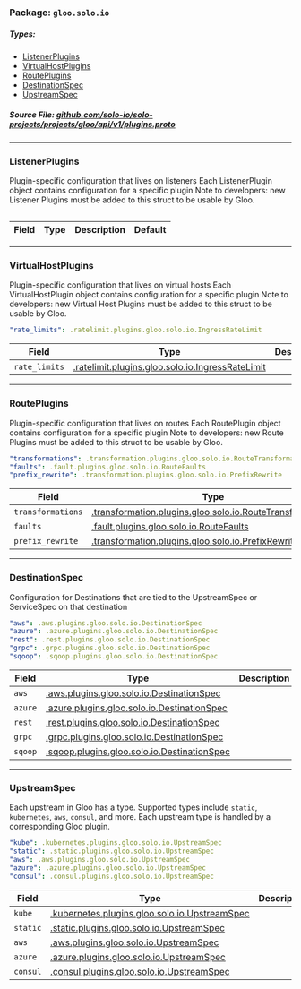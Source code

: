 <!-- Code generated by solo-kit. DO NOT EDIT. -->

### Package: `gloo.solo.io` 
##### Types:


- [ListenerPlugins](#ListenerPlugins)
- [VirtualHostPlugins](#VirtualHostPlugins)
- [RoutePlugins](#RoutePlugins)
- [DestinationSpec](#DestinationSpec)
- [UpstreamSpec](#UpstreamSpec)
  



##### Source File: [github.com/solo-io/solo-projects/projects/gloo/api/v1/plugins.proto](https://github.com/solo-io/solo-projects/blob/master/projects/gloo/api/v1/plugins.proto)





---
### <a name="ListenerPlugins">ListenerPlugins</a>

 
Plugin-specific configuration that lives on listeners
Each ListenerPlugin object contains configuration for a specific plugin
Note to developers: new Listener Plugins must be added to this struct
to be usable by Gloo.

```yaml

```

| Field | Type | Description | Default |
| ----- | ---- | ----------- |----------- | 




---
### <a name="VirtualHostPlugins">VirtualHostPlugins</a>

 
Plugin-specific configuration that lives on virtual hosts
Each VirtualHostPlugin object contains configuration for a specific plugin
Note to developers: new Virtual Host Plugins must be added to this struct
to be usable by Gloo.

```yaml
"rate_limits": .ratelimit.plugins.gloo.solo.io.IngressRateLimit

```

| Field | Type | Description | Default |
| ----- | ---- | ----------- |----------- | 
| `rate_limits` | [.ratelimit.plugins.gloo.solo.io.IngressRateLimit](plugins/ratelimit/ratelimit.proto.sk.md#IngressRateLimit) |  |  |




---
### <a name="RoutePlugins">RoutePlugins</a>

 
Plugin-specific configuration that lives on routes
Each RoutePlugin object contains configuration for a specific plugin
Note to developers: new Route Plugins must be added to this struct
to be usable by Gloo.

```yaml
"transformations": .transformation.plugins.gloo.solo.io.RouteTransformations
"faults": .fault.plugins.gloo.solo.io.RouteFaults
"prefix_rewrite": .transformation.plugins.gloo.solo.io.PrefixRewrite

```

| Field | Type | Description | Default |
| ----- | ---- | ----------- |----------- | 
| `transformations` | [.transformation.plugins.gloo.solo.io.RouteTransformations](plugins/transformation/transformation.proto.sk.md#RouteTransformations) |  |  |
| `faults` | [.fault.plugins.gloo.solo.io.RouteFaults](plugins/faultinjection/fault.proto.sk.md#RouteFaults) |  |  |
| `prefix_rewrite` | [.transformation.plugins.gloo.solo.io.PrefixRewrite](plugins/transformation/prefix_rewrite.proto.sk.md#PrefixRewrite) |  |  |




---
### <a name="DestinationSpec">DestinationSpec</a>

 
Configuration for Destinations that are tied to the UpstreamSpec or ServiceSpec on that destination

```yaml
"aws": .aws.plugins.gloo.solo.io.DestinationSpec
"azure": .azure.plugins.gloo.solo.io.DestinationSpec
"rest": .rest.plugins.gloo.solo.io.DestinationSpec
"grpc": .grpc.plugins.gloo.solo.io.DestinationSpec
"sqoop": .sqoop.plugins.gloo.solo.io.DestinationSpec

```

| Field | Type | Description | Default |
| ----- | ---- | ----------- |----------- | 
| `aws` | [.aws.plugins.gloo.solo.io.DestinationSpec](plugins/aws/aws.proto.sk.md#DestinationSpec) |  |  |
| `azure` | [.azure.plugins.gloo.solo.io.DestinationSpec](plugins/azure/azure.proto.sk.md#DestinationSpec) |  |  |
| `rest` | [.rest.plugins.gloo.solo.io.DestinationSpec](plugins/rest/rest.proto.sk.md#DestinationSpec) |  |  |
| `grpc` | [.grpc.plugins.gloo.solo.io.DestinationSpec](plugins/grpc/grpc.proto.sk.md#DestinationSpec) |  |  |
| `sqoop` | [.sqoop.plugins.gloo.solo.io.DestinationSpec](plugins/sqoop/sqoop.proto.sk.md#DestinationSpec) |  |  |




---
### <a name="UpstreamSpec">UpstreamSpec</a>

 
Each upstream in Gloo has a type. Supported types include `static`, `kubernetes`, `aws`, `consul`, and more.
Each upstream type is handled by a corresponding Gloo plugin.

```yaml
"kube": .kubernetes.plugins.gloo.solo.io.UpstreamSpec
"static": .static.plugins.gloo.solo.io.UpstreamSpec
"aws": .aws.plugins.gloo.solo.io.UpstreamSpec
"azure": .azure.plugins.gloo.solo.io.UpstreamSpec
"consul": .consul.plugins.gloo.solo.io.UpstreamSpec

```

| Field | Type | Description | Default |
| ----- | ---- | ----------- |----------- | 
| `kube` | [.kubernetes.plugins.gloo.solo.io.UpstreamSpec](plugins/kubernetes/kubernetes.proto.sk.md#UpstreamSpec) |  |  |
| `static` | [.static.plugins.gloo.solo.io.UpstreamSpec](plugins/static/static.proto.sk.md#UpstreamSpec) |  |  |
| `aws` | [.aws.plugins.gloo.solo.io.UpstreamSpec](plugins/aws/aws.proto.sk.md#UpstreamSpec) |  |  |
| `azure` | [.azure.plugins.gloo.solo.io.UpstreamSpec](plugins/azure/azure.proto.sk.md#UpstreamSpec) |  |  |
| `consul` | [.consul.plugins.gloo.solo.io.UpstreamSpec](plugins/consul/consul.proto.sk.md#UpstreamSpec) |  |  |





<!-- Start of HubSpot Embed Code -->
<script type="text/javascript" id="hs-script-loader" async defer src="//js.hs-scripts.com/5130874.js"></script>
<!-- End of HubSpot Embed Code -->

